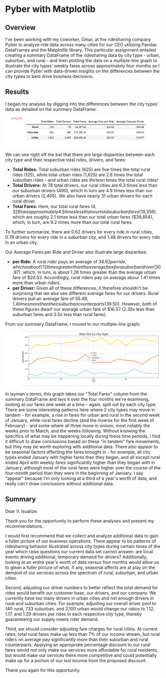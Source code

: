 # Pyber with Matplotlib

## Overview

I've been working with my coworker, Omar, at the ridesharing company Pyber to analyze ride data across many cities for our CEO utilizing Pandas DataFrames and the Matplotlib library. This particular assignment entailed creating a summary DataFrame of the ridesharing data by city type - urban, suburban, and rural - and then plotting the data on a multiple-line graph to illustrate the city types' weekly fares across approximately four months so I can provide Pyber with data-driven insights on the differences between the city types to best drive business decisions.

## Results

I began my analysis by digging into the differences between the city types' data as detailed on the summary DataFrame:

![](Resources/summary_df.PNG)

We can see right off the bat that there are large disparities between each city type and their respective total rides, drivers, and fares:
- **Total Rides:** Total suburban rides (625) are five times the total rural rides (125), while total urban rides (1,625) are 2.6 times the total suburban rides - and urban rides are *thirteen* times the total rural rides! 
- **Total Drivers:** At 78 total drivers, our rural cities are 6.3 times less than our suburban drivers (490), which in turn are 4.9 times less than our urban drivers (2,405).  We also have nearly 31 urban drivers for each rural driver. 
- **Total Fares:** Here, our total rural fares ($4,328) are approximately 4.5 times less than our total suburban fares ($19,356), which are roughly 2.1 times less than our total urban fares ($39,854), which, in turn, are 9.2 times more than our total rural fares. 

To further summarize, there are 0.62 drivers for every ride in rural cities, 0.78 drivers for every ride in a suburban city, and 1.48 drivers for every ride in an urban city.  

Our Average Fares per Ride and Driver also illustrate large disparities:
- **per Ride:** A rural rider pays an average of $34.62 per ride, which is about 1.12 times greater than the average fare for a suburban driver ($30.97), which, in turn, is about 1.26 times greater than the average urban fare of $24.53. Accordingly, rural riders pay on average abour 1.41 times more than urban riders. 
- **per Driver:** Given all of these differences, it therefore shouldn't be surprising that we also see different average fares for our drivers. Rural drivers pull an average fare of $55.49, 1.4 times more than their suburban counterparts ($39.50). However, both of these figures dwarf our average urban fare of $16.57 (2.38x less than suburban fares and 3.5x less than rural fares). 

From our summary DataFrame, I moved to our multiple-line graph:

![](Resources/weekly_fare.PNG)

In layman's terms, this graph takes our "Total Fares" column from the summary DataFrame and lays it over the four months we're examining, looking at our fares one week at a time - again, split out by each city type. 
There are some interesting patterns here where 2 city types may move in tandem - for example, a rise in fares for urban and rural in the second week of January, while rural fares decline (and the inverse for the first week of February) - and some where all three move in unison, most notably the weeks prior to March, and the weeks following. Without knowing the specifics of what may be happening locally during these time periods, I find it difficult to draw conclusions based on these "in tandem" fare movements, but they may be worth exploring with additional data.
There also *appear* to be seasonal factors affecting the fares brought in - for example, all city types ended January with higher fares than they began, and all except rural ended April with weekly fares significantly higher than they began with in January, although most of the rural fares were higher over the course of the four-month period than they were in the beginning of January. I say "appear" because I'm only looking at a third of a year's worth of data, and really can't draw conclusions without additional data. 

## Summary

Dear V. Isualize:

Thank you for the opportunity to perform these analyses and present my recommendations. 

I would first recommend that we collect and analyze additional data to gain a fuller picture of our business operations. There appear to be patterns of ridesharing behavior illustrated across city types during certain times of the year which raise questions our current data set cannot answer: are local events driving additional, temporary demand for drivers? Additionally, looking at an entire year's worth of data versus four months would allow us to glean a fuller picture of what, if any, seasonal affects are at play on the demand of our services across the spectrum of rural, suburban, and urban cities. 

Second, adjusting our driver numbers to better reflect the total demand for rides would benefit our customer base, our drivers, and our company. We currently have too many drivers in urban cities and not enough drivers in rural and suburban cities. For example, adjusting our overall driver pool to 140 rural, 733 suburban, and 2,100 urban would change our ratios to 1.12, 1.17, and 1.29 drivers per rides in each respective city type, thereby guaranteeing our supply meets rider demand.

Third, we should consider adjusting fare charges for rural cities. At current rates, total rural fares make up less than 7% of our income stream, but rural riders on average pay significantly more than their suburban and rural counterparts. Applying an appropriate percentage discount to our rural fares would not only make our services more affordable for rural residents, but would make our services there more competitive and could potentially make up for a portion of our lost income from the proposed discount. 

Thank you again for this opportunity. 
